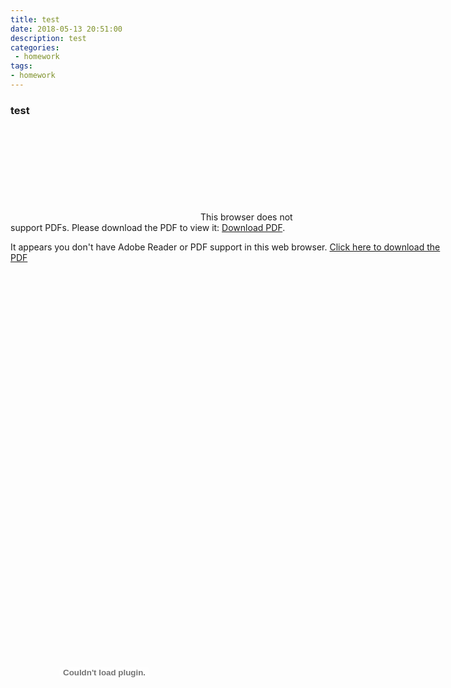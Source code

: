 ```yaml
---
title: test
date: 2018-05-13 20:51:00
description: test
categories:
 - homework
tags: 
- homework
---
```

### test

<object data="https://github.com/OrderingService/Dashboard/blob/gh-pages/docs/03_investigation.pdf" type="application/pdf" width="700px" height="700px">
    <embed src="https://github.com/OrderingService/Dashboard/blob/gh-pages/docs/03_investigation.pdf">
        This browser does not support PDFs. Please download the PDF to view it: <a href="https://github.com/OrderingService/Dashboard/blob/gh-pages/docs/03_investigation.pdf">Download PDF</a>.</p>
    </embed>
</object>








<script type="text/javascript" src="scripts/pdfobject/pdfobject.js"></script>
<script type="text/javascript"> 
window.onload = function (){
    var success = new PDFObject({ url: "pdf/CGVET22-08-2011V2P.pdf" ,pdfOpenParams: { scrollbars: '0', toolbar: '0', statusbar: '0'}}).embed("pdf1");
};
</script> 
 
<div id="pdf1" style="width:700px; height:600px;">It appears you don't have Adobe Reader or PDF support in this web browser. <a href="~/pdf/CGVET22-08-2011V2P.pdf">Click here to download the PDF</a></div>









<embed id="plugin" type="application/x-google-chrome-pdf" src="https://www.ibm.com/developerworks/rational/library/3101-pdf.pdf" stream-url="blob:chrome-extension://mhjfbmdgcfjbbpaeojofohoefgiehjai/7f426c89-bb94-4e64-9a55-4cc4061dfc68" headers="x-content-type-options: nosniff
date: Sun, 13 May 2018 13:05:29 GMT
content-security-policy: upgrade-insecure-requests
content-length: 740813
last-modified: Tue, 31 Oct 2017 19:29:23 GMT
accept-ranges: bytes
x-xss-protection: 1; mode=block
content-type: application/pdf
etag: &quot;2d4569c-b4dcd-55cdcc5b3aac0&quot;
status: 200
" background-color="0xFF525659" top-toolbar-height="56" full-frame="">